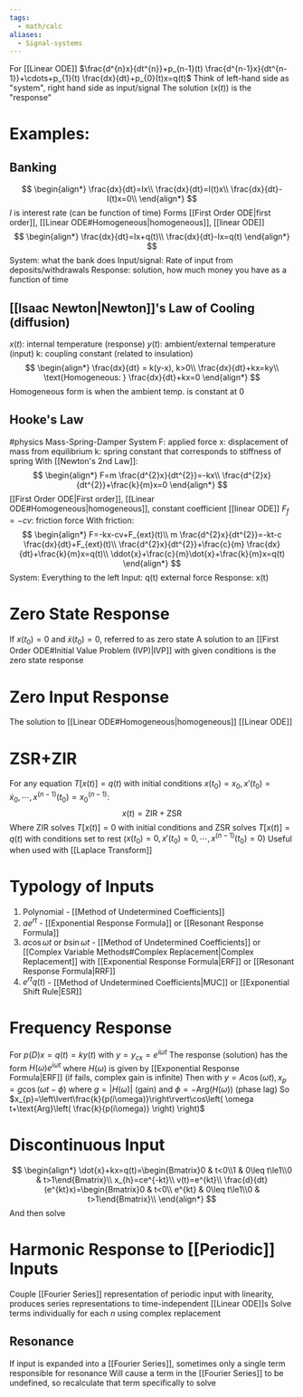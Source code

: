 ```yaml
---
tags:
  - math/calc
aliases:
  - Signal-systems
---
```

For [[Linear ODE]]
$\frac{d^{n}x}{dt^{n}}+p_{n-1}(t) \frac{d^{n-1}x}{dt^{n-1}}+\cdots+p_{1}(t) \frac{dx}{dt}+p_{0}(t)x=q(t)$
Think of left-hand side as "system", right hand side as input/signal
The solution ($x(t)$) is the "response"
# Examples:
## Banking
$$
\begin{align*}
\frac{dx}{dt}=Ix\\
\frac{dx}{dt}=I(t)x\\
\frac{dx}{dt}-I(t)x=0\\
\end{align*}
$$
$I$ is interest rate (can be function of time)
Forms [[First Order ODE|first order]], [[Linear ODE#Homogeneous|homogeneous]], [[linear ODE]]
$$
\begin{align*}
\frac{dx}{dt}=Ix+q(t)\\
\frac{dx}{dt}-Ix=q(t)
\end{align*}
$$
System: what the bank does
Input/signal: Rate of input from deposits/withdrawals
Response: solution, how much money you have as a function of time
## [[Isaac Newton|Newton]]'s Law of Cooling (diffusion)
$x(t)$: internal temperature (response)
$y(t)$: ambient/external temperature (input)
k: coupling constant (related to insulation)
$$
\begin{align*}
\frac{dx}{dt} = k(y-x), k>0\\
\frac{dx}{dt}+kx=ky\\
\text{Homogeneous: } \frac{dx}{dt}+kx=0
\end{align*}
$$
Homogeneous form is when the ambient temp. is constant at 0
## Hooke's Law
#physics 
Mass-Spring-Damper System
F: applied force
x: displacement of mass from equilibrium
k: spring constant that corresponds to stiffness of spring
With [[Newton's 2nd Law]]:
$$
\begin{align*}
F=m \frac{d^{2}x}{dt^{2}}=-kx\\
\frac{d^{2}x}{dt^{2}}+\frac{k}{m}x=0
\end{align*}
$$
[[First Order ODE|First order]], [[Linear ODE#Homogeneous|homogeneous]], constant coefficient [[linear ODE]]
$F_{f}=-cv$: friction force
With friction:
$$
\begin{align*}
F=-kx-cv+F_{ext}(t)\\
m \frac{d^{2}x}{dt^{2}}=-kt-c \frac{dx}{dt}+F_{ext}(t)\\
\frac{d^{2}x}{dt^{2}}+\frac{c}{m} \frac{dx}{dt}+\frac{k}{m}x=q(t)\\
\ddot{x}+\frac{c}{m}\dot{x}+\frac{k}{m}x=q(t)
\end{align*}
$$
System: Everything to the left
Input: q(t) external force
Response: x(t)
# Zero State Response
If $x(t_{0})=0$ and $\dot{x}(t_{0})=0$, referred to as zero state
A solution to an [[First Order ODE#Initial Value Problem (IVP)|IVP]] with given conditions is the zero state response
# Zero Input Response
The solution to [[Linear ODE#Homogeneous|homogeneous]] [[Linear ODE]]
# ZSR+ZIR
For any equation $T[x(t)]=q(t)$ with initial conditions $x(t_{0})=x_{0},x'(t_{0})=\dot{x}_{0},\cdots,x^{(n-1)}(t_{0})=x^{(n-1)}_{0}$:
$$
x(t)=\text{ZIR}+\text{ZSR}
$$
Where ZIR solves $T[x(t)]=0$ with initial conditions
and ZSR solves $T[x(t)]=q(t)$ with conditions set to rest ($x(t_{0})=0,x'(t_{0})=0,\cdots,x^{(n-1)}(t_{0})=0$)
Useful when used with [[Laplace Transform]]
# Typology of Inputs
1. Polynomial - [[Method of Undetermined Coefficients]]
2. $ae^{rt}$ - [[Exponential Response Formula]] or [[Resonant Response Formula]]
3. $a\cos \omega t$ or $b\sin \omega t$ - [[Method of Undetermined Coefficients]] or [[Complex Variable Methods#Complex Replacement|Complex Replacement]] with [[Exponential Response Formula|ERF]] or [[Resonant Response Formula|RRF]]
4. $e^{rt}q(t)$ - [[Method of Undetermined Coefficients|MUC]] or [[Exponential Shift Rule|ESR]]
# Frequency Response
For $p(D)x=q(t)=ky(t)$ with $y=y_{cx}=e^{i\omega t}$
The response (solution) has the form $H(\omega)e^{i\omega t}$ where $H(\omega)$ is given by [[Exponential Response Formula|ERF]] (if fails, complex gain is infinite)
Then with $y=A\cos(\omega t),x_{p}=g\cos(\omega t-\phi)$ where $g=|H(\omega)|$ (gain) and $\phi=-\text{Arg}(H(\omega))$ (phase lag)
So $x_{p}=\left\lvert\frac{k}{p(i\omega)}\right\rvert\cos\left( \omega t+\text{Arg}\left( \frac{k}{p(i\omega)} \right) \right)$
# Discontinuous Input
$$
\begin{align*}
\dot{x}+kx=q(t)=\begin{Bmatrix}0 & t<0\\1 & 0\leq t\le1\\0 & t>1\end{Bmatrix}\\
x_{h}=ce^{-kt}\\
v(t)=e^{kt}\\
\frac{d}{dt}(e^{kt}x)=\begin{Bmatrix}0 & t<0\\ e^{kt} & 0\leq t\le1\\0 & t>1\end{Bmatrix}\\
\end{align*}
$$
And then solve
# Harmonic Response to [[Periodic]] Inputs
Couple [[Fourier Series]] representation of periodic input with linearity, produces series representations to time-independent [[Linear ODE]]s
Solve terms individually for each $n$ using complex replacement
## Resonance
If input is expanded into a [[Fourier Series]], sometimes only a single term responsible for resonance
Will cause a term in the [[Fourier Series]] to be undefined, so recalculate that term specifically to solve